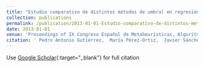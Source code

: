 ```yaml
---
title: "Estudio comparativo de distintos métodos de umbral en regresión ordinal"
collection: publications
permalink: /publication/2013-01-01-Estudio-comparativo-de-distintos-metodos-de-umbral-en-regresion-ordinal
date: 2013-01-01
venue: 'Proceedings of IX Congreso Español de Metaheurísticas, Algoritmos Evolutivos y Bioinspirados (MAEB 2013)'
citation: ' Pedro Antonio Gutiérrez,  María Pérez-Ortiz,  Javier Sánchez-Monedero,  César Hervás-Martínez, &quot;Estudio comparativo de distintos métodos de umbral en regresión ordinal.&quot; Proceedings of IX Congreso Español de Metaheurísticas, Algoritmos Evolutivos y Bioinspirados (MAEB 2013), 2013, Madrid, Spain, pp.872--881.'
---
```

Use [Google Scholar](https://scholar.google.com/scholar?q=Estudio+comparativo+de+distintos+metodos+de+umbral+en+regresion+ordinal){:target="_blank"} for full citation